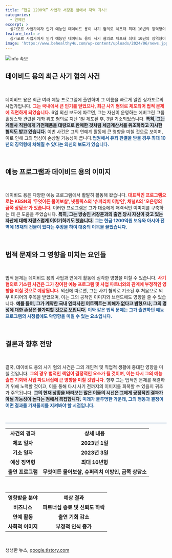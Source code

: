 ```yaml
---
title: “현금 1200억” 사업가 서장훈 앞에서 재력 과시!
categories:
  - 연예인
excerpt: >
  싱가포르 사업가이자 인기 예능인 데이비드 용이 사기 혐의로 체포돼 최대 10년의 징역형이 예상된다! 화려한 재력과 예능 출연으로 주목받던 그의 놀라운 전환, 자세한 내용을 확인해보세요!
feature_text: >
  싱가포르 사업가이자 인기 예능인 데이비드 용이 사기 혐의로 체포돼 최대 10년의 징역형이 예상된다! 화려한 재력과 예능 출연으로 주목받던 그의 놀라운 전환, 자세한 내용을 확인해보세요!
image: 'https://www.behealthy4u.com/wp-content/uploads/2024/06/news.jpg'
---
```


<p><img src="https://www.behealthy4u.com/wp-content/uploads/2024/06/news.jpg" alt="info 속보" /></p>

<h2 data-ke-size="size26">데이비드 용의 최근 사기 혐의 사건</h2>

<p data-ke-size="size16">&nbsp;</p>

<p>데이비드 용은 최근 여러 예능 프로그램에 출연하며 그 이름을 빠르게 알린 싱가포르의 사업가입니다. <b><span style="color: #ee2323;">그는 국내에서 큰 인기를 얻었으나, 최근 사기 혐의로 체포되어 법적 문제에 직면하게 되었습니다.</span></b> 6일 외신 보도에 따르면, 그는 자신이 운영하는 에버그린 그룹 홀딩스와 관련된 계좌 위조 혐의로 지난 1일 체포된 후, 3일 기소되었습니다. <b><span style="background-color: #21538527;">특히, 그는계열사 직원에게 가전제품을 대량으로 판매한 것처럼 세금계산서를 위조하라고 지시한 혐의도 받고 있습니다.</span></b> 이번 사건은 그의 연예계 활동에 큰 영향을 미칠 것으로 보이며, 이로 인해 그의 명성이 손상될 가능성이 큽니다.<b><span style="color: #1a5490;">법원에서 유죄 판결을 받을 경우 최대 10년의 징역형에 처해질 수 있다는 외신의 보도가 있습니다. </span></b></p>

<p data-ke-size="size16">&nbsp;</p>

<h2 data-ke-size="size26">예능 프로그램과 데이비드 용의 이미지</h2>

<p data-ke-size="size16">&nbsp;</p>

<p>데이비드 용은 다양한 예능 프로그램에서 활발히 활동해 왔습니다. <b><span style="color: #ee2323;">대표적인 프로그램으로는 KBSN의 ‘무엇이든 물어보살’, 넷플릭스의 ‘슈퍼리치 이방인’, 채널A의 ‘오은영의 금쪽 상담소’가 있습니다.</span></b> 이러한 프로그램은 그가 대중에게 매력적인 이미지를 구축하는 데 큰 도움을 주었습니다. <b><span style="background-color: #21538527;">특히, 그는 방송인 서장훈과의 출연 당시 자신이 갖고 있는 자산에 대해 자랑스럽게 이야기하기도 했습니다.</span></b> <b><span style="color: #1a5490;">그는 현금 1200억원 보유와 아시아 전역에 15채의 건물이 있다는 주장을 하여 대중의 이목을 끌었습니다.</span></b> </p>

<p data-ke-size="size16">&nbsp;</p>

<h2 data-ke-size="size26">법적 문제와 그 영향을 미치는 요인들</h2>

<p data-ke-size="size16">&nbsp;</p>

<p>법적 문제는 데이비드 용의 사업과 연예계 활동에 심각한 영향을 미칠 수 있습니다. <b><span style="color: #ee2323;">사기 혐의로 기소된 사건은 그가 참여한 예능 프로그램 및 사업 파트너와의 관계에 부정적인 영향을 미칠 것으로 예상됩니다.</span></b> 외신에 따르면, 그는 사기 혐의로 기소된 후 처음으로 외부 미디어의 주목을 받았으며, 이는 그의 공적인 이미지와 브랜드에도 영향을 줄 수 있습니다. <b><span style="background-color: #21538527;">예를 들어, 그가 계약한 국내 엔터사인 어트랙트는 피해가 없다고 밝혔으나, 그의 명성에 대한 손상은 불가피할 것으로 보입니다.</span></b> <b><span style="color: #1a5490;">이와 같은 법적 문제는 그가 출연하던 예능 프로그램의 시청률에도 악영향을 미칠 수 있는 요소입니다.</span></b></p>

<p data-ke-size="size16">&nbsp;</p>

<h2 data-ke-size="size26">결론과 향후 전망</h2>

<p data-ke-size="size16">&nbsp;</p>

<p>결국, 데이비드 용의 사기 혐의 사건은 그의 개인적 및 직업적 생활에 중대한 영향을 미칠 것입니다. <b><span style="color: #ee2323;">그의 경우 법적인 책임이 결정적인 요소가 될 것이며, 이는 다시 그의 예능 출연 기회와 사업 파트너십에 큰 영향을 미칠 것입니다.</span></b> 향후 그는 법적인 문제를 해결하기 위해 노력할 것이고, 이를 통해 다시 사기 전까지의 이미지를 회복할 수 있을지 귀추가 주목됩니다. <b><span style="background-color: #21538527;">그의 현재 상황을 바라보는 많은 이들의 시선은 그에게 긍정적인 결과가 아닐 가능성이 높다는 점에서 복잡합니다.</span></b> <b><span style="color: #1a5490;">미래가 불투명한 가운데, 그의 행동과 결정이 어떤 결과를 가져올지를 지켜봐야 할 시점입니다.</span></b></p>

<p data-ke-size="size16">&nbsp;</p>

<hr style="height:1px; color: #1a5490; background-color:#1a5490;"/> 

<table style="width: 100%; border-collapse: collapse;">
    <tr>
        <td style="text-align: center; height: 17px;"><b>사건의 경과</b></td>
        <td style="text-align: center; height: 17px;"><b>상세 내용</b></td>
    </tr>
    <tr>
        <td style="text-align: center; height: 17px;"><b>체포 일자</b></td>
        <td style="text-align: center; height: 17px;"><b>2023년 1일</b></td>
    </tr>
    <tr>
        <td style="text-align: center; height: 17px;"><b>기소 일자</b></td>
        <td style="text-align: center; height: 17px;"><b>2023년 3일</b></td>
    </tr>
    <tr>
        <td style="text-align: center; height: 17px;"><b>예상 징역형</b></td>
        <td style="text-align: center; height: 17px;"><b>최대 10년형</b></td>
    </tr>
    <tr>
        <td style="text-align: center; height: 17px;"><b>출연 프로그램</b></td>
        <td style="text-align: center; height: 17px;"><b>무엇이든 물어보살, 슈퍼리치 이방인, 금쪽 상담소</b></td>
    </tr>
</table> 

<p data-ke-size="size16">&nbsp;</p>

<table style="width: 100%; border-collapse: collapse;">
    <tr>
        <td style="text-align: center; height: 17px;"><b>영향받을 분야</b></td>
        <td style="text-align: center; height: 17px;"><b>예상 결과</b></td>
    </tr>
    <tr>
        <td style="text-align: center; height: 17px;"><b>비즈니스</b></td>
        <td style="text-align: center; height: 17px;"><b>파트너십 종료 및 신뢰도 하락</b></td>
    </tr>
    <tr>
        <td style="text-align: center; height: 17px;"><b>연예 활동</b></td>
        <td style="text-align: center; height: 17px;"><b>출연 기회 감소</b></td>
    </tr>
    <tr>
        <td style="text-align: center; height: 17px;"><b>사회적 이미지</b></td>
        <td style="text-align: center; height: 17px;"><b>부정적 인식 증가</b></td>
    </tr>
</table> 

<p data-ke-size="size16">&nbsp;</p>
생생한 뉴스, <a href="https://qoogle.tistory.com" rel="dofollow">qoogle.tistory.com</a>



